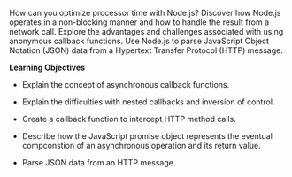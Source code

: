How can you optimize processor time with Node.js? Discover how Node.js operates in a non-blocking manner and how to handle the result from a network call. Explore the advantages and challenges associated with using anonymous callback functions. Use Node.js to parse JavaScript Object Notation (JSON) data from a Hypertext Transfer Protocol (HTTP) message.

**Learning Objectives**

- Explain the concept of asynchronous callback functions.

- Explain the difficulties with nested callbacks and inversion of control.

- Create a callback function to intercept HTTP method calls.

- Describe how the JavaScript promise object represents the eventual compconstion of an asynchronous operation and its return value.

- Parse JSON data from an HTTP message.
